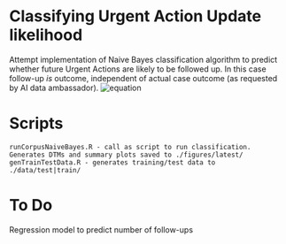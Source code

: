 # Classifying Urgent Action Update likelihood
Attempt implementation of Naive Bayes classification algorithm to predict whether future Urgent Actions are likely to be followed up.  In this case follow-up *is* outcome, independent of actual case outcome (as requested by AI data ambassador). 
![equation](http%3A%2F%2Fwww.sciweavers.org%2Ftex2img.php%3Feq%3D%255Cint_0%255E%257B%255Cinfty%257D%2520%255Cfrac%257B1%257D%257Bx%257Ddx%26bc%3DWhite%26fc%3DBlack%26im%3Djpg%26fs%3D12%26ff%3Darev%26edit%3D0)

# Scripts
    runCorpusNaiveBayes.R - call as script to run classification. Generates DTMs and summary plots saved to ./figures/latest/
    genTrainTestData.R - generates training/test data to ./data/test|train/

# To Do
Regression model to predict number of follow-ups

